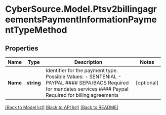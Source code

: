 # CyberSource.Model.Ptsv2billingagreementsPaymentInformationPaymentTypeMethod
## Properties

Name | Type | Description | Notes
------------ | ------------- | ------------- | -------------
**Name** | **string** | Identifier for the payment type. Possible Values:    - SENTENIAL   - PAYPAL #### SEPA/BACS Required for mandates services #### Paypal Required for billing agreements  | [optional] 

[[Back to Model list]](../README.md#documentation-for-models) [[Back to API list]](../README.md#documentation-for-api-endpoints) [[Back to README]](../README.md)

